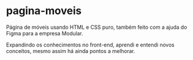 # pagina-moveis
Página de móveis usando HTML e CSS puro, também feito com a ajuda do Figma para a empresa Modular.

Expandindo os conhecimentos no front-end, aprendi e entendi novos conceitos, mesmo assim há ainda pontos a melhorar.

